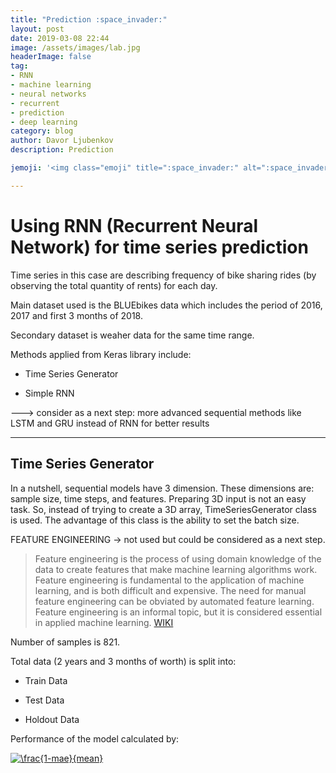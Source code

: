 ```yaml
---
title: "Prediction :space_invader:"
layout: post
date: 2019-03-08 22:44
image: /assets/images/lab.jpg
headerImage: false
tag:
- RNN
- machine learning
- neural networks
- recurrent
- prediction
- deep learning
category: blog
author: Davor Ljubenkov
description: Prediction

jemoji: '<img class="emoji" title=":space_invader:" alt=":space_invader:" src="https://assets.github.com/images/icons/emoji/unicode/1f47e.png" height="20" width="20" align="absmiddle">'

---
```


# Using RNN (Recurrent Neural Network) for time series prediction

 Time series in this case are describing frequency of bike sharing rides (by observing the total quantity of rents) for each day.
 
 Main dataset used is the BLUEbikes data which includes the period of 2016, 2017 and first 3 months of 2018.
 
 Secondary dataset is weaher data for the same time range.
 
 Methods applied from Keras library include:
 
 - Time Series Generator
 
 - Simple RNN
 
 ---> consider as a next step: more advanced sequential methods like LSTM and GRU instead of RNN for better results
 
 ---
 
## Time Series Generator
 
In a nutshell, sequential models have 3 dimension. These dimensions are: sample size, time steps, and features. Preparing 3D input is not an easy task. So, instead of trying to create a 3D array, TimeSeriesGenerator class is used. The advantage of this class is the ability to set the batch size.

FEATURE ENGINEERING -> not used but could be considered as a next step.

>  Feature engineering is the process of using domain knowledge of the data to create features that make machine learning algorithms work. Feature engineering is fundamental to the application of machine learning, and is both difficult and expensive. The need for manual feature engineering can be obviated by automated feature learning. Feature engineering is an informal topic, but it is considered essential in applied machine learning. [WIKI](https://en.wikipedia.org/wiki/Feature_engineering)

Number of samples is 821.

Total data (2 years and 3 months of worth) is split into:

- Train Data

- Test Data

- Holdout Data

Performance of the model calculated by: 

<a href="https://www.codecogs.com/eqnedit.php?latex=\frac{1-mae}{mean}" target="_blank"><img src="https://latex.codecogs.com/gif.latex?\frac{1-mae}{mean}" title="\frac{1-mae}{mean}" /></a>
